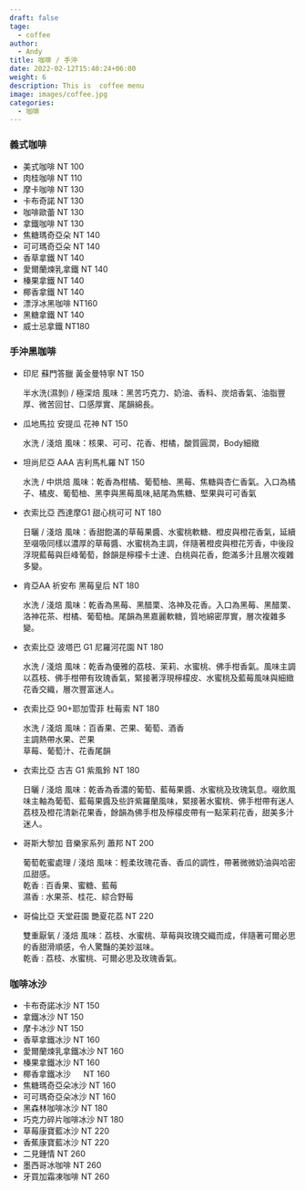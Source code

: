 ```yaml
---
draft: false
tage:
  - coffee
author:
  - Andy
title: 咖啡 / 手沖
date: 2022-02-12T15:40:24+06:00
weight: 6
description: This is  coffee menu
image: images/coffee.jpg
categories:
  - 咖啡
---
```

### 義式咖啡

* 美式咖啡 NT 100
* 肉桂咖啡   NT 110
* 摩卡咖啡   NT 130
* 卡布奇諾   NT 130
* 咖啡歐蕾   NT 130
* 拿鐵咖啡   NT 130
* 焦糖瑪奇亞朵   NT 140
* 可可瑪奇亞朵   NT 140
* 香草拿鐵   NT 140
* 愛爾蘭煉乳拿鐵   NT 140
* 榛果拿鐵   NT 140
* 椰香拿鐵   NT 140
* 漂浮冰黑咖啡  NT160
* 黑糖拿鐵  NT 140
* 威士忌拿鐵  NT180

### 手沖黑咖啡

* 印尼 蘇門答臘 黃金曼特寧   NT 150

  半水洗(濕剝) / 極深焙
  風味：黑苦巧克力、奶油、香料、炭焙香氣、油脂豐厚、微苦回甘、口感厚實、尾韻綿長。
* 瓜地馬拉 安提瓜 花神   NT 150

  水洗 / 淺焙
  風味：核果、可可、花香、柑橘，酸質圓潤，Body細緻
* 坦尚尼亞 AAA 吉利馬札羅     NT 150

  水洗 / 中烘焙
  風味：乾香為柑橘、葡萄柚、黑莓、焦糖與杏仁香氣。入口為橘子、橘皮、葡萄柚、黑李與黑莓風味,結尾為焦糖、堅果與可可香氣
* 衣索比亞  西達摩G1 甜心桃可可  NT 180

  日曬 / 淺焙
  風味：香甜飽滿的草莓果醬、水蜜桃軟糖、橙皮與橙花香氣，延續至啜吸同樣以濃厚的草莓醬、水蜜桃為主調，伴隨著橙皮與橙花芳香，中後段浮現藍莓與巨峰葡萄，餘韻是檸檬卡士達、白桃與花香，飽滿多汁且層次複雜多變。
* 肯亞AA  祈安布 黑莓皇后   NT 180

  水洗 / 淺焙
  風味：乾香為黑莓、黑醋栗、洛神及花香。入口為黑莓、黑醋栗、洛神花茶、柑橘、葡萄柚。尾韻為黑嘉麗軟糖，質地綿密厚實，層次複雜多變。
* 衣索比亞 波塔巴 G1 尼羅河花園  NT 180

  水洗 / 淺焙
  風味：乾香為優雅的荔枝、茉莉、水蜜桃、佛手柑香氣。風味主調以荔枝、佛手柑帶有玫瑰香氣，緊接著浮現檸檬皮、水蜜桃及藍莓風味與細緻花香交織，層次豐富迷人。
* 衣索比亞 90+耶加雪菲 杜莓索   NT 180

  水洗 / 淺焙
  風味：百香果、芒果、葡萄、酒香\
  主調熱帶水果、芒果\
  草莓、葡萄汁、花香尾韻
* 衣索比亞  古吉 G1 紫風鈴    NT 180

  日曬 / 淺焙
  風味：乾香為香濃的葡萄、藍莓果醬、水蜜桃及玫瑰氣息。啜飲風味主軸為葡萄、藍莓果醬及些許紫羅蘭風味，緊接著水蜜桃、佛手柑帶有迷人荔枝及橙花清新花果香，餘韻為佛手柑及檸檬皮帶有一點茉莉花香，甜美多汁迷人。


* 哥斯大黎加 音樂家系列 蕭邦  NT 200

  葡萄乾蜜處理 / 淺焙
  風味：輕柔玫瑰花香、香瓜的調性，帶著微微奶油與哈密瓜甜感。\
  乾香 : 百香果、蜜糖、藍莓 \
  濕香 : 水果茶、桂花、綜合野莓 
* 哥倫比亞  天堂莊園 艷夏花荔   NT 220

  雙重厭氧 / 淺焙
  風味：荔枝、水蜜桃、草莓與玫瑰交織而成，伴隨著可爾必思的香甜滑順感，令人驚豔的美妙滋味。\
  乾香 : 荔枝、水蜜桃、可爾必思及玫瑰香氣。

### 咖啡冰沙

* 卡布奇諾冰沙    NT 150
* 拿鐵冰沙    NT 150
* 摩卡冰沙   NT 150
* 香草拿鐵冰沙   NT 160
* 愛爾蘭煉乳拿鐵冰沙   NT 160
* 榛果拿鐵冰沙   NT 160
* 椰香拿鐵冰沙 　 NT 160
* 焦糖瑪奇亞朵冰沙   NT 160
* 可可瑪奇亞朵冰沙   NT 160
* 黑森林咖啡冰沙   NT 180
* 巧克力碎片咖啡冰沙   NT 180
* 草莓康寶藍冰沙   NT 220
* 香蕉康寶藍冰沙   NT 220
* 二見鍾情   NT 260
* 墨西哥冰咖啡   NT 260
* 牙買加霜凍咖啡   NT 260